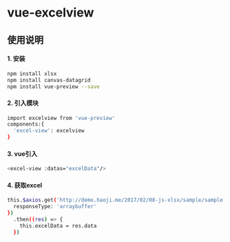# vue-excelview

## 使用说明

#### 1. 安装
``` bash
npm install xlsx
npm install canvas-datagrid
npm install vue-preview --save
```
#### 2. 引入模块
``` bash
import excelview from 'vue-preview'
components:{
  'excel-view': excelview
}
```

#### 3. vue引入
``` bash
<excel-view :datas="excelData"/>
```

#### 4. 获取excel
``` bash
this.$axios.get('http://demo.haoji.me/2017/02/08-js-xlsx/sample/sample.xlsx', {
  responseType: 'arraybuffer'
})
  .then((res) => {
    this.excelData = res.data
  })
```
